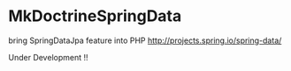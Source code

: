 # MkDoctrineSpringData
bring SpringDataJpa feature into PHP
http://projects.spring.io/spring-data/

Under Development !!
